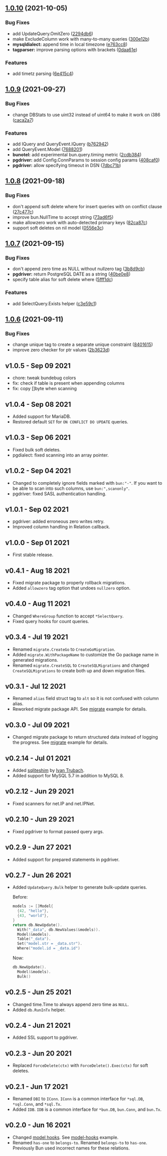 ## [1.0.10](https://github.com/uptrace/bun/compare/v1.0.9...v1.0.10) (2021-10-05)


### Bug Fixes

* add UpdateQuery.OmitZero ([2294db6](https://github.com/uptrace/bun/commit/2294db61d228711435fff1075409a30086b37555))
* make ExcludeColumn work with many-to-many queries ([300e12b](https://github.com/uptrace/bun/commit/300e12b993554ff839ec4fa6bbea97e16aca1b55))
* **mysqldialect:** append time in local timezone ([e763cc8](https://github.com/uptrace/bun/commit/e763cc81eac4b11fff4e074ad3ff6cd970a71697))
* **tagparser:** improve parsing options with brackets ([0daa61e](https://github.com/uptrace/bun/commit/0daa61edc3c4d927ed260332b99ee09f4bb6b42f))


### Features

* add timetz parsing ([6e415c4](https://github.com/uptrace/bun/commit/6e415c4c5fa2c8caf4bb4aed4e5897fe5676f5a5))



## [1.0.9](https://github.com/uptrace/bun/compare/v1.0.8...v1.0.9) (2021-09-27)


### Bug Fixes

* change DBStats to use uint32 instead of uint64 to make it work on i386 ([caca2a7](https://github.com/uptrace/bun/commit/caca2a7130288dec49fa26b49c8550140ee52f4c))


### Features

* add IQuery and QueryEvent.IQuery ([b762942](https://github.com/uptrace/bun/commit/b762942fa3b1d8686d0a559f93f2a6847b83d9c1))
* add QueryEvent.Model ([7688201](https://github.com/uptrace/bun/commit/7688201b485d14d3e393956f09a3200ea4d4e31d))
* **bunotel:** add experimental bun.query.timing metric ([2cdb384](https://github.com/uptrace/bun/commit/2cdb384678631ccadac0fb75f524bd5e91e96ee2))
* **pgdriver:** add Config.ConnParams to session config params ([408caf0](https://github.com/uptrace/bun/commit/408caf0bb579e23e26fc6149efd6851814c22517))
* **pgdriver:** allow specifying timeout in DSN ([7dbc71b](https://github.com/uptrace/bun/commit/7dbc71b3494caddc2e97d113f00067071b9e19da))



## [1.0.8](https://github.com/uptrace/bun/compare/v1.0.7...v1.0.8) (2021-09-18)


### Bug Fixes

* don't append soft delete where for insert queries with on conflict clause ([27c477c](https://github.com/uptrace/bun/commit/27c477ce071d4c49c99a2531d638ed9f20e33461))
* improve bun.NullTime to accept string ([73ad6f5](https://github.com/uptrace/bun/commit/73ad6f5640a0a9b09f8df2bc4ab9cb510021c50c))
* make allowzero work with auto-detected primary keys ([82ca87c](https://github.com/uptrace/bun/commit/82ca87c7c49797d507b31fdaacf8343716d4feff))
* support soft deletes on nil model ([0556e3c](https://github.com/uptrace/bun/commit/0556e3c63692a7f4e48659d52b55ffd9cca0202a))



## [1.0.7](https://github.com/uptrace/bun/compare/v1.0.6...v1.0.7) (2021-09-15)


### Bug Fixes

* don't append zero time as NULL without nullzero tag ([3b8d9cb](https://github.com/uptrace/bun/commit/3b8d9cb4e39eb17f79a618396bbbe0adbc66b07b))
* **pgdriver:** return PostgreSQL DATE as a string ([40be0e8](https://github.com/uptrace/bun/commit/40be0e8ea85f8932b7a410a6fc2dd3acd2d18ebc))
* specify table alias for soft delete where ([5fff1dc](https://github.com/uptrace/bun/commit/5fff1dc1dd74fa48623a24fa79e358a544dfac0b))


### Features

* add SelectQuery.Exists helper ([c3e59c1](https://github.com/uptrace/bun/commit/c3e59c1bc58b43c4b8e33e7d170ad33a08fbc3c7))



## [1.0.6](https://github.com/uptrace/bun/compare/v1.0.5...v1.0.6) (2021-09-11)


### Bug Fixes

* change unique tag to create a separate unique constraint ([8401615](https://github.com/uptrace/bun/commit/84016155a77ca77613cc054277fefadae3098757))
* improve zero checker for ptr values ([2b3623d](https://github.com/uptrace/bun/commit/2b3623dd665d873911fd20ca707016929921e862))



## v1.0.5 - Sep 09 2021

- chore: tweak bundebug colors
- fix: check if table is present when appending columns
- fix: copy []byte when scanning

## v1.0.4 - Sep 08 2021

- Added support for MariaDB.
- Restored default `SET` for `ON CONFLICT DO UPDATE` queries.

## v1.0.3 - Sep 06 2021

- Fixed bulk soft deletes.
- pgdialect: fixed scanning into an array pointer.

## v1.0.2 - Sep 04 2021

- Changed to completely ignore fields marked with `bun:"-"`. If you want to be able to scan into
  such columns, use `bun:",scanonly"`.
- pgdriver: fixed SASL authentication handling.

## v1.0.1 - Sep 02 2021

- pgdriver: added erroneous zero writes retry.
- Improved column handling in Relation callback.

## v1.0.0 - Sep 01 2021

- First stable release.

## v0.4.1 - Aug 18 2021

- Fixed migrate package to properly rollback migrations.
- Added `allowzero` tag option that undoes `nullzero` option.

## v0.4.0 - Aug 11 2021

- Changed `WhereGroup` function to accept `*SelectQuery`.
- Fixed query hooks for count queries.

## v0.3.4 - Jul 19 2021

- Renamed `migrate.CreateGo` to `CreateGoMigration`.
- Added `migrate.WithPackageName` to customize the Go package name in generated migrations.
- Renamed `migrate.CreateSQL` to `CreateSQLMigrations` and changed `CreateSQLMigrations` to create
  both up and down migration files.

## v0.3.1 - Jul 12 2021

- Renamed `alias` field struct tag to `alt` so it is not confused with column alias.
- Reworked migrate package API. See
  [migrate](https://github.com/uptrace/bun/tree/master/example/migrate) example for details.

## v0.3.0 - Jul 09 2021

- Changed migrate package to return structured data instead of logging the progress. See
  [migrate](https://github.com/uptrace/bun/tree/master/example/migrate) example for details.

## v0.2.14 - Jul 01 2021

- Added [sqliteshim](https://pkg.go.dev/github.com/uptrace/bun/driver/sqliteshim) by
  [Ivan Trubach](https://github.com/tie).
- Added support for MySQL 5.7 in addition to MySQL 8.

## v0.2.12 - Jun 29 2021

- Fixed scanners for net.IP and net.IPNet.

## v0.2.10 - Jun 29 2021

- Fixed pgdriver to format passed query args.

## v0.2.9 - Jun 27 2021

- Added support for prepared statements in pgdriver.

## v0.2.7 - Jun 26 2021

- Added `UpdateQuery.Bulk` helper to generate bulk-update queries.

  Before:

  ```go
  models := []Model{
  	{42, "hello"},
  	{43, "world"},
  }
  return db.NewUpdate().
  	With("_data", db.NewValues(&models)).
  	Model(&models).
  	Table("_data").
  	Set("model.str = _data.str").
  	Where("model.id = _data.id")
  ```

  Now:

  ```go
  db.NewUpdate().
  	Model(&models).
  	Bulk()
  ```

## v0.2.5 - Jun 25 2021

- Changed time.Time to always append zero time as `NULL`.
- Added `db.RunInTx` helper.

## v0.2.4 - Jun 21 2021

- Added SSL support to pgdriver.

## v0.2.3 - Jun 20 2021

- Replaced `ForceDelete(ctx)` with `ForceDelete().Exec(ctx)` for soft deletes.

## v0.2.1 - Jun 17 2021

- Renamed `DBI` to `IConn`. `IConn` is a common interface for `*sql.DB`, `*sql.Conn`, and `*sql.Tx`.
- Added `IDB`. `IDB` is a common interface for `*bun.DB`, `bun.Conn`, and `bun.Tx`.

## v0.2.0 - Jun 16 2021

- Changed [model hooks](https://bun.uptrace.dev/guide/hooks.html#model-hooks). See
  [model-hooks](example/model-hooks) example.
- Renamed `has-one` to `belongs-to`. Renamed `belongs-to` to `has-one`. Previously Bun used
  incorrect names for these relations.
